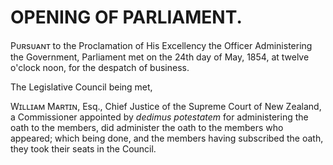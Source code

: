 # OPENING OF PARLIAMENT.
Pᴜʀsᴜᴀɴᴛ to the Proclamation of His Excellency the Officer Administering the Government, Parliament met on the 24th day of May, 1854, at twelve o'clock noon, for the despatch of business.

The Legislative Council being met,

Wɪʟʟɪᴀᴍ Mᴀʀᴛɪɴ, Esq., Chief Justice of the Supreme Court of New Zealand, a Commissioner appointed by *dedimus potestatem* for administering the oath to the members, did administer the oath to the members who appeared; which being done, and the members having subscribed the oath, they took their seats in the Council.